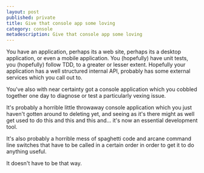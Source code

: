 ```yaml
---
layout: post
published: private
title: Give that console app some loving
category: console
metadescription: Give that console app some loving
---
```

You have an application, perhaps its a web site, perhaps its a desktop application, or even a mobile application. You (hopefully) have unit tests, you (hopefully) follow TDD, to a greater or lesser extent. Hopefully your application has a well structured internal API, probably has some external services which you call out to.

You've also with near certainty got a console application which you cobbled together one day to diagnose or test a particularly vexing issue.

It's probably a horrible little throwaway console application which you just haven't gotten around to deleting yet, and seeing as it's there might as well get used to do this and this and this and... it's now an essential development tool.

It's also probably a horrible mess of spaghetti code and arcane command line switches that have to be called in a certain order in order to get it to do anything useful.

It doesn't have to be that way.
